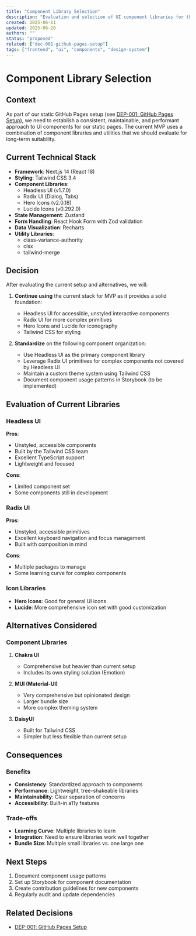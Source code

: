 ```yaml
---
title: "Component Library Selection"
description: "Evaluation and selection of UI component libraries for the frontend"
created: 2025-06-11
updated: 2025-06-20
authors: ""
status: "proposed"
related: ["dec-001-github-pages-setup"]
tags: ["frontend", "ui", "components", "design-system"]
---
```


# Component Library Selection

## Context

As part of our static GitHub Pages setup (see [DEP-001: GitHub Pages Setup](./dec-001-github-pages-setup.md)), we need to establish a consistent, maintainable, and performant approach to UI components for our static pages. The current MVP uses a combination of component libraries and utilities that we should evaluate for long-term suitability.

## Current Technical Stack

- **Framework**: Next.js 14 (React 18)
- **Styling**: Tailwind CSS 3.4
- **Component Libraries**:
  - Headless UI (v1.7.0)
  - Radix UI (Dialog, Tabs)
  - Hero Icons (v2.0.18)
  - Lucide Icons (v0.292.0)
- **State Management**: Zustand
- **Form Handling**: React Hook Form with Zod validation
- **Data Visualization**: Recharts
- **Utility Libraries**:
  - class-variance-authority
  - clsx
  - tailwind-merge

## Decision

After evaluating the current setup and alternatives, we will:

1. **Continue using** the current stack for MVP as it provides a solid foundation:
   - Headless UI for accessible, unstyled interactive components
   - Radix UI for more complex primitives
   - Hero Icons and Lucide for iconography
   - Tailwind CSS for styling

2. **Standardize** on the following component organization:
   - Use Headless UI as the primary component library
   - Leverage Radix UI primitives for complex components not covered by Headless UI
   - Maintain a custom theme system using Tailwind CSS
   - Document component usage patterns in Storybook (to be implemented)

## Evaluation of Current Libraries

### Headless UI
**Pros**:
- Unstyled, accessible components
- Built by the Tailwind CSS team
- Excellent TypeScript support
- Lightweight and focused

**Cons**:
- Limited component set
- Some components still in development

### Radix UI
**Pros**:
- Unstyled, accessible primitives
- Excellent keyboard navigation and focus management
- Built with composition in mind

**Cons**:
- Multiple packages to manage
- Some learning curve for complex components

### Icon Libraries
- **Hero Icons**: Good for general UI icons
- **Lucide**: More comprehensive icon set with good customization

## Alternatives Considered

### Component Libraries
1. **Chakra UI**
   - Comprehensive but heavier than current setup
   - Includes its own styling solution (Emotion)

2. **MUI (Material-UI)**
   - Very comprehensive but opinionated design
   - Larger bundle size
   - More complex theming system

3. **DaisyUI**
   - Built for Tailwind CSS
   - Simpler but less flexible than current setup

## Consequences

### Benefits
- **Consistency**: Standardized approach to components
- **Performance**: Lightweight, tree-shakeable libraries
- **Maintainability**: Clear separation of concerns
- **Accessibility**: Built-in a11y features

### Trade-offs
- **Learning Curve**: Multiple libraries to learn
- **Integration**: Need to ensure libraries work well together
- **Bundle Size**: Multiple small libraries vs. one large one

## Next Steps

1. Document component usage patterns
2. Set up Storybook for component documentation
3. Create contribution guidelines for new components
4. Regularly audit and update dependencies

## Related Decisions

- [DEP-001: GitHub Pages Setup](./dec-001-github-pages-setup.md)
